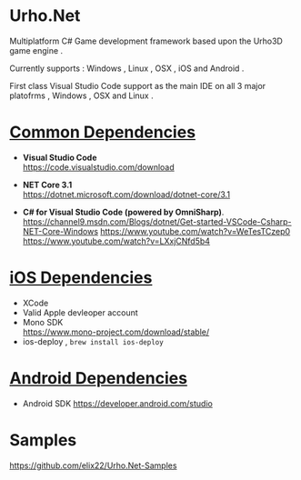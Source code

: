 # Urho.Net
Multiplatform C# Game development framework based upon the Urho3D game engine .

Currently supports :  Windows , Linux , OSX , iOS and Android . 

First class Visual Studio Code support as the main IDE on all 3 major platofrms , Windows , OSX and Linux .

# <u> Common Dependencies </u>
- **Visual Studio Code** \
  https://code.visualstudio.com/download

- **NET Core 3.1**  \
  https://dotnet.microsoft.com/download/dotnet-core/3.1

- **C# for Visual Studio Code (powered by OmniSharp)**.\
  https://channel9.msdn.com/Blogs/dotnet/Get-started-VSCode-Csharp-NET-Core-Windows
  https://www.youtube.com/watch?v=WeTesTCzep0
  https://www.youtube.com/watch?v=LXxjCNfd5b4

# <u> iOS Dependencies </u>
- XCode
- Valid Apple devleoper account
- Mono SDK \
  https://www.mono-project.com/download/stable/
- ios-deploy , `brew install ios-deploy`

# <u> Android Dependencies </u>
- Android SDK https://developer.android.com/studio

# Samples 
https://github.com/elix22/Urho.Net-Samples
